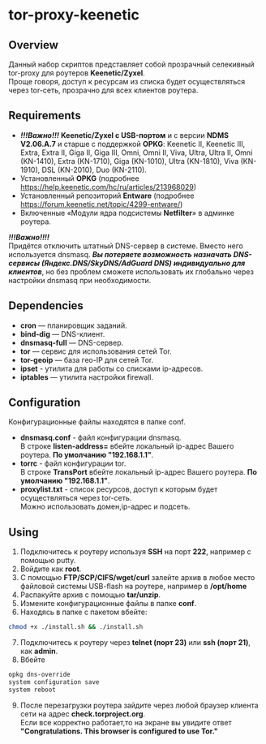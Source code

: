 # tor-proxy-keenetic
## Overview  

 Данный набор скриптов представляет собой прозрачный селекивный tor-proxy для роутеров **Keenetic/Zyxel**.  
 Проще говоря, доступ к ресурсам из списка будет осуществляться через tor-сеть, прозрачно для всех клиентов роутера.

## Requirements

* ***!!!Важно!!!***  **Keenetic/Zyxel с USB-портом** и с версии **NDMS V2.06.А.7** и старше с поддержкой **OPKG**:
Keenetic II, Keenetic III, Extra, Extra II, Giga II, Giga III, Omni, Omni II, Viva, Ultra, Ultra II, Omni (KN-1410), Extra (KN-1710), Giga (KN-1010), Ultra (KN-1810), Viva (KN-1910), DSL (KN-2010), Duo (KN-2110).
* Установленный **OPKG** (подробнее https://help.keenetic.com/hc/ru/articles/213968029)
* Установленный репозиторий **Entware** (подробнее https://forum.keenetic.net/topic/4299-entware/)
* Включенные «Модули ядра подсистемы **Netfilter**» в админке роутера.

***!!!Важно!!!!***  
Придётся отключить штатный DNS-сервер в системе. Вместо него используется dnsmasq.
***Вы потеряете возможность назначать DNS-сервисы (Яндекс.DNS/SkyDNS/AdGuard DNS) индивидуально для клиентов***, но без проблем сможете использовать их глобально через настройки dnsmasq при необходимости.

## Dependencies

* **cron** — планировщик заданий.
* **bind-dig** — DNS-клиент.
* **dnsmasq-full** — DNS-сервер.
* **tor** — сервис для использования сетей Tor.
* **tor-geoip** — база гео-IP для сетей Tor.
* **ipset** - утилита для работы со списками ip-адресов.
* **iptables** — утилита настройки firewall.

## Configuration  
Конфигурационные файлы находятся в папке conf.  
* **dnsmasq.conf** - файл конфигурации dnsmasq.  
В строке **listen-address=** вбейте локальный ip-адрес Вашего роутера. **По умолчанию "192.168.1.1"**.
* **torrc** - файл конфигурации tor.  
В строке **TransPort** вбейте локальный ip-адрес Вашего роутера. **По умолчанию "192.168.1.1"**.
* **proxylist.txt** - список ресурсов, доступ к которым будет осуществляться через tor-сеть.  
Можно использовать домен,ip-адрес и подсеть.

## Using
1. Подключитесь к роутеру используя **SSH** на порт **222**, например с помощью putty.
2. Войдите как **root**.
3. С помощью **FTP/SCP/CIFS/wget/curl** залейте архив в любое место файловой системы USB-flash на роутере, например в **/opt/home**
4. Распакуйте архив с помощью **tar/unzip**.
5. Измените конфигурационные файлы в папке **conf**.
6. Находясь в папке с пакетом вбейте:  
```sh
chmod +x ./install.sh && ./install.sh
```
7. Подключитесь к роутеру через **telnet (порт 23)** или **ssh (порт 21)**, как **admin**.
8. Вбейте
```sh
opkg dns-override
system configuration save
system reboot 
```
9. После перезагрузки роутера зайдите через любой браузер клиента сети на адрес **check.torproject.org**.  
Если все корректно работает,то на экране вы увидите ответ **"Congratulations. This browser is configured to use Tor."**